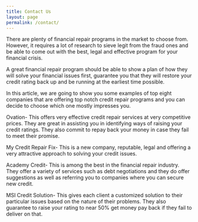 ```yaml
---
title: Contact Us
layout: page
permalink: /contact/
---
```

There are plenty of financial repair programs in the market to choose from. However, it requires a lot of research to sieve legit from the fraud ones and be able to come out with the best, legal and effective program for your financial crisis.

A great financial repair program should be able to show a plan of how they will solve your financial issues first, guarantee you that they will restore your credit rating back up and be running at the earliest time possible.

In this article, we are going to show you some examples of top eight companies that are offering top notch credit repair programs and you can decide to choose which one mostly impresses you.

Ovation- This offers very effective credit repair services at very competitive prices. They are great in assisting you in identifying ways of raising your credit ratings. They also commit to repay back your money in case they fail to meet their promise.

My Credit Repair Fix- This is a new company, reputable, legal and offering a very attractive approach to solving your credit issues.

Academy Credit- This is among the best in the financial repair industry. They offer a variety of services such as debt negotiations and they do offer suggestions as well as referring you to companies where you can secure new credit.

MSI Credit Solution- This gives each client a customized solution to their particular issues based on the nature of their problems. They also guarantee to raise your rating to near 50% get money pay back if they fail to deliver on that.